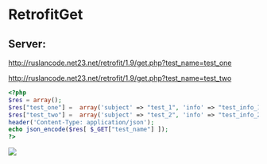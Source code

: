 # RetrofitGet

## Server:

http://ruslancode.net23.net/retrofit/1.9/get.php?test_name=test_one

http://ruslancode.net23.net/retrofit/1.9/get.php?test_name=test_two

```php
<?php
$res = array();
$res["test_one"] =  array('subject' => "test_1", 'info' => "test_info_1");
$res["test_two"] =  array('subject' => "test_2", 'info' => "test_info_2");
header('Content-Type: application/json');
echo json_encode($res[ $_GET["test_name"] ]);
?>
```

![](https://raw.githubusercontent.com/Ruslan-Aliyev/RetrofitGet/master/Illustrations/1.png)
